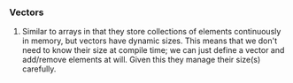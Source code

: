 ### Vectors
1. Similar to arrays in that they store collections of elements continuously in memory, 
   but vectors have dynamic sizes. This means that we don't need to know their size at
	 compile time; we can just define a vector and add/remove elements at will. Given this
	 they manage their size(s) carefully.
